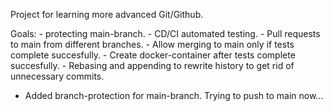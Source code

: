 
Project for learning more advanced Git/Github.

Goals:
    - protecting main-branch.
    - CD/CI automated testing.
    - Pull requests to main from different branches.
    - Allow merging to main only if tests complete succesfully.
    - Create docker-container after tests complete succesfully.
    - Rebasing and appending to rewrite history to get rid of unnecessary commits.


- Added branch-protection for main-branch. Trying to push to main now...

